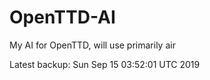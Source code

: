 # OpenTTD-AI
My AI for OpenTTD, will use primarily air

Latest backup: Sun Sep 15 03:52:01 UTC 2019
